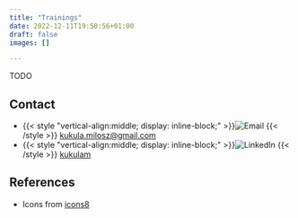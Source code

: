 ```yaml
---
title: "Trainings"
date: 2022-12-11T19:50:56+01:00
draft: false
images: []

---
```

    
TODO

## Contact
- {{< style "vertical-align:middle; display: inline-block;" >}}![Email](/icons/email.svg) {{< /style >}} [kukula.milosz@gmail.com](mailto:kukula.milosz@gmail.com)
- {{< style "vertical-align:middle; display: inline-block;" >}}![LinkedIn](/icons/linkedin.svg) {{< /style >}} [kukulam](https://linkedin.com/in/kukulam)

## References
- Icons from [icons8](https://icons8.com)
 





